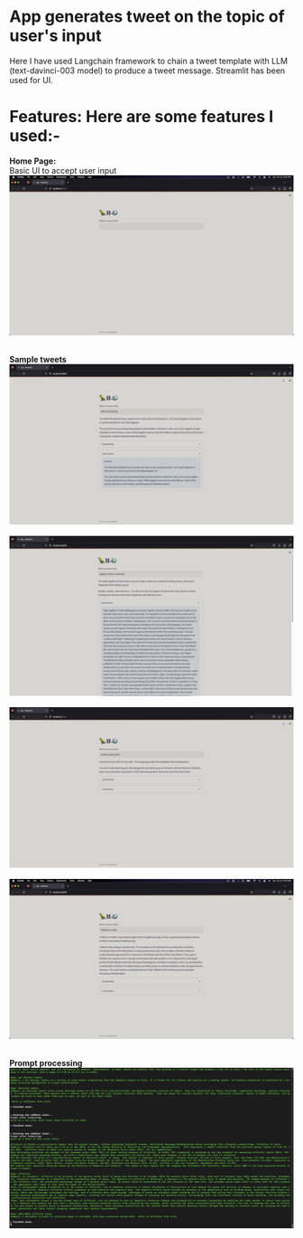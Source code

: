 # App generates tweet on the topic of user's input   

Here I have used Langchain framework to chain a tweet template with LLM (text-davinci-003 model) to produce a tweet message. Streamlit has been used for UI.    


**Features:** Here are some features I used:-   
=======   
**Home Page:**            
Basic UI to accept user input &nbsp;             
![Alt text](Screenshots/Homepage.png?raw=true)&nbsp;   
  
**Sample tweets**      
![Alt text](Screenshots/Tweet1.png?raw=true)&nbsp;    
![Alt text](Screenshots/tweet2.png?raw=true)&nbsp;   
![Alt text](Screenshots/tweet3.png?raw=true)&nbsp;   
![Alt text](Screenshots/tweet4.png?raw=true)&nbsp; 
  
**Prompt processing**  
![Alt text](Screenshots/Verbose.png?raw=true)&nbsp;   


